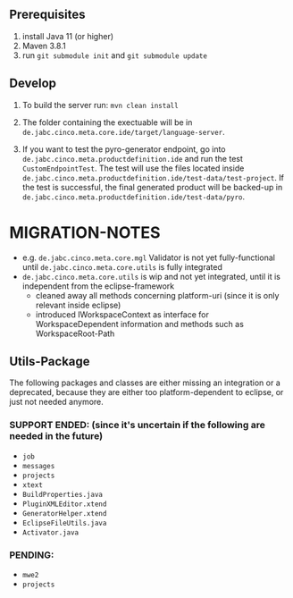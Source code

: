 ## Prerequisites

1. install Java 11 (or higher)
2. Maven 3.8.1
3. run `git submodule init` and `git submodule update`

## Develop
1. To build the server run:
 `mvn clean install`

2. The folder containing the exectuable will be in `de.jabc.cinco.meta.core.ide/target/language-server`.

3. If you want to test the pyro-generator endpoint, go into `de.jabc.cinco.meta.productdefinition.ide` and run the test `CustomEndpointTest`.
The test will use the files located inside `de.jabc.cinco.meta.productdefinition.ide/test-data/test-project`. If the test is successful, the final generated product will be backed-up in `de.jabc.cinco.meta.productdefinition.ide/test-data/pyro`.

# MIGRATION-NOTES
- e.g. `de.jabc.cinco.meta.core.mgl` Validator is not yet fully-functional until `de.jabc.cinco.meta.core.utils` is fully integrated
- `de.jabc.cinco.meta.core.utils` is wip and not yet integrated, until it is independent from the eclipse-framework
	- cleaned away all methods concerning platform-uri (since it is only relevant inside eclipse)
	- introduced IWorkspaceContext as interface for WorkspaceDependent information and methods such as WorkspaceRoot-Path

## Utils-Package
The following packages and classes are either missing an integration or a deprecated,
because they are either too platform-dependent to eclipse, or just not needed anymore.

### SUPPORT ENDED: (since it's uncertain if the following are needed in the future)
- `job`
- `messages`
- `projects`
- `xtext`
- `BuildProperties.java`
- `PluginXMLEditor.xtend`
- `GeneratorHelper.xtend`
- `EclipseFileUtils.java`
- `Activator.java`

### PENDING:
- `mwe2`
- `projects`

